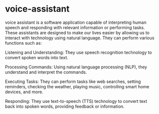 # voice-assistant
voice assistant is a software application capable of interpreting human speech and responding with relevant information or performing tasks. These assistants are designed to make our lives easier by allowing us to interact with technology using natural language. They can perform various functions such as:

Listening and Understanding: They use speech recognition technology to convert spoken words into text.

Processing Commands: Using natural language processing (NLP), they understand and interpret the commands.

Executing Tasks: They can perform tasks like web searches, setting reminders, checking the weather, playing music, controlling smart home devices, and more.

Responding: They use text-to-speech (TTS) technology to convert text back into spoken words, providing feedback or information.
